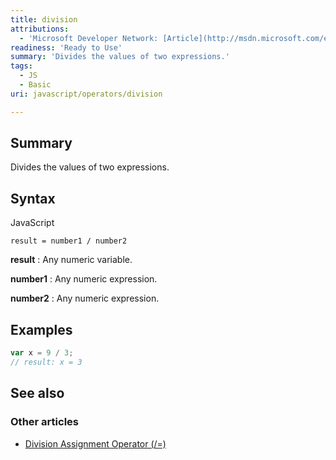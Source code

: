 ```yaml
---
title: division
attributions:
  - 'Microsoft Developer Network: [Article](http://msdn.microsoft.com/en-us/library/ie/w8z179xh(v=vs.94).aspx)'
readiness: 'Ready to Use'
summary: 'Divides the values of two expressions.'
tags:
  - JS
  - Basic
uri: javascript/operators/division

---
```

## <span>Summary</span>

Divides the values of two expressions.

## <span>Syntax</span>

<span class="language">JavaScript</span>

    result = number1 / number2

**result**
:   Any numeric variable.

**number1**
:   Any numeric expression.

**number2**
:   Any numeric expression.

## <span>Examples</span>

``` js
var x = 9 / 3;
// result: x = 3
```

## <span>See also</span>

### <span>Other articles</span>

-   [Division Assignment Operator (/=)](/javascript/operators/division_assignment)

